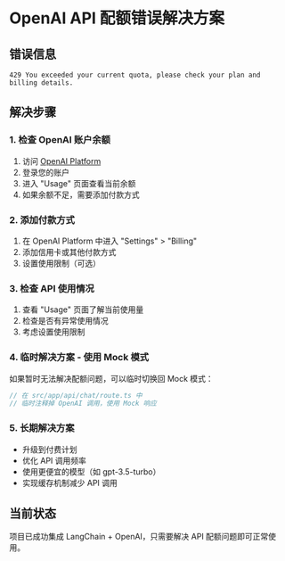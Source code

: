 # OpenAI API 配额错误解决方案

## 错误信息
```
429 You exceeded your current quota, please check your plan and billing details.
```

## 解决步骤

### 1. 检查 OpenAI 账户余额
1. 访问 [OpenAI Platform](https://platform.openai.com/)
2. 登录您的账户
3. 进入 "Usage" 页面查看当前余额
4. 如果余额不足，需要添加付款方式

### 2. 添加付款方式
1. 在 OpenAI Platform 中进入 "Settings" > "Billing"
2. 添加信用卡或其他付款方式
3. 设置使用限制（可选）

### 3. 检查 API 使用情况
1. 查看 "Usage" 页面了解当前使用量
2. 检查是否有异常使用情况
3. 考虑设置使用限制

### 4. 临时解决方案 - 使用 Mock 模式

如果暂时无法解决配额问题，可以临时切换回 Mock 模式：

```typescript
// 在 src/app/api/chat/route.ts 中
// 临时注释掉 OpenAI 调用，使用 Mock 响应
```

### 5. 长期解决方案
- 升级到付费计划
- 优化 API 调用频率
- 使用更便宜的模型（如 gpt-3.5-turbo）
- 实现缓存机制减少 API 调用

## 当前状态
项目已成功集成 LangChain + OpenAI，只需要解决 API 配额问题即可正常使用。
